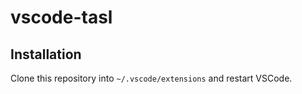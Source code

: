 # vscode-tasl

## Installation

Clone this repository into `~/.vscode/extensions` and restart VSCode.
